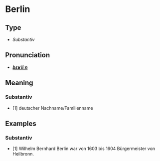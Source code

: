 # Berlin
## Type
- _Substantiv_
## Pronunciation
- **_[bɛʁˈliːn](https://commons.wikimedia.org/wiki/File:De-Berlin.ogg)_**
## Meaning
### Substantiv
- [1] deutscher Nachname/Familienname
## Examples
### Substantiv
- [1] Wilhelm Bernhard Berlin war von 1603 bis 1604 Bürgermeister von Heilbronn.
